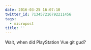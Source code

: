 ```yaml
---
date: 2016-03-25 16:07:10
twitter_id: 713457216792211456
tags:
  - micropost
title: ''
---
```


Wait, when did PlayStation Vue git gud?
